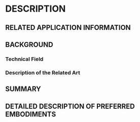 # DESCRIPTION

## RELATED APPLICATION INFORMATION

## BACKGROUND

### Technical Field

### Description of the Related Art

## SUMMARY

## DETAILED DESCRIPTION OF PREFERRED EMBODIMENTS

